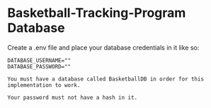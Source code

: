 # Basketball-Tracking-Program Database
Create a .env file and place your database credentials in it like so:
```
DATABASE_USERNAME=""
DATABASE_PASSWORD=""

You must have a database called BasketballDB in order for this implementation to work.

Your password must not have a hash in it.
